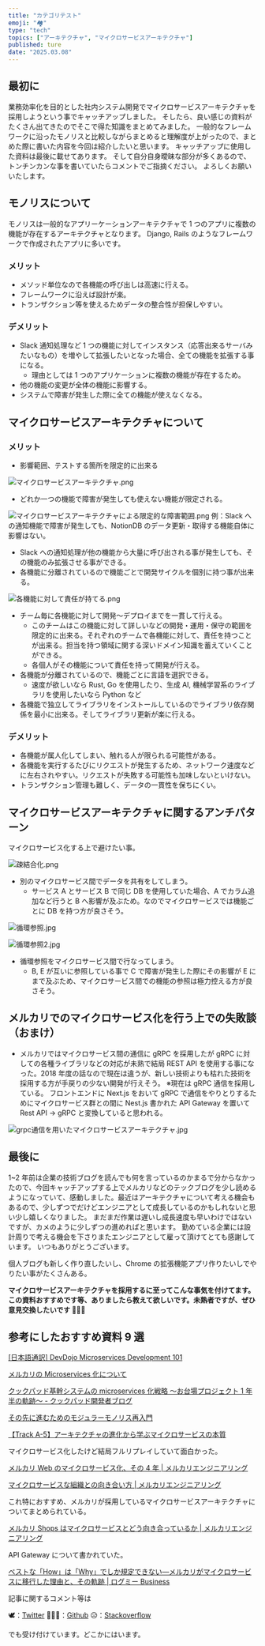 ```yaml
---
title: "カテゴリテスト"
emoji: "🏘️"
type: "tech"
topics: ["アーキテクチャ", "マイクロサービスアーキテクチャ"]
published: ture
date: "2025.03.08"
---
```


## 最初に

業務効率化を目的とした社内システム開発でマイクロサービスアーキテクチャを採用しようという事でキャッチアップしました。
そしたら、良い感じの資料がたくさん出てきたのでそこで得た知識をまとめてみました。
一般的なフレームワークに沿ったモノリスと比較しながらまとめると理解度が上がったので、まとめた際に書いた内容を今回は紹介したいと思います。
キャッチアップに使用した資料は最後に載せてあります。
そして自分自身曖昧な部分が多くあるので、トンチンカンな事を書いていたらコメントでご指摘ください。
よろしくお願いいたします。

## モノリスについて

モノリスは一般的なアプリーケーションアーキテクチャで 1 つのアプリに複数の機能が存在するアーキテクチャとなります。
Django, Rails のようなフレームワークで作成されたアプリに多いです。

### メリット

- メソッド単位なので各機能の呼び出しは高速に行える。
- フレームワークに沿えば設計が楽。
- トランザクション等を使えるためデータの整合性が担保しやすい。

### デメリット

- Slack 通知処理など 1 つの機能に対してインスタンス（応答出来るサーバみたいなもの）を増やして拡張したいとなった場合、全ての機能を拡張する事になる。
  - 理由としては 1 つのアプリケーションに複数の機能が存在するため。
- 他の機能の変更が全体の機能に影響する。
- システムで障害が発生した際に全ての機能が使えなくなる。

## マイクロサービスアーキテクチャについて

### メリット

- 影響範囲、テストする箇所を限定的に出来る

![マイクロサービスアーキテクチャ.png](https://github.com/user-attachments/assets/9bab6b52-5993-45ea-baeb-009eebce1034)

- どれか一つの機能で障害が発生しても使えない機能が限定される。

![マイクロサービスアーキテクチャによる限定的な障害範囲.png](https://github.com/user-attachments/assets/e6dd8e1a-88ad-45d7-a08f-1b77f856626d)
例：Slack への通知機能で障害が発生しても、NotionDB のデータ更新・取得する機能自体に影響はない。

- Slack への通知処理が他の機能から大量に呼び出される事が発生しても、その機能のみ拡張させる事ができる。
- 各機能に分離されているので機能ごとで開発サイクルを個別に持つ事が出来る。

![各機能に対して責任が持てる.png](https://github.com/user-attachments/assets/78778f0f-f55f-4bf1-940d-9970b3e46726)

- チーム毎に各機能に対して開発〜デプロイまでを一貫して行える。
  - このチームはこの機能に対して詳しいなどの開発・運用・保守の範囲を限定的に出来る。それぞれのチームで各機能に対して、責任を持つことが出来る。担当を持つ領域に関する深いドメイン知識を蓄えていくことができる。
  - 各個人がその機能について責任を持って開発が行える。
- 各機能が分離されているので、機能ごとに言語を選択できる。
  - 速度が欲しいなら Rust, Go を使用したり、生成 AI, 機械学習系のライブラリを使用したいなら Python など
- 各機能で独立してライブラリをインストールしているのでライブラリ依存関係を最小に出来る。そしてライブラリ更新が楽に行える。

### デメリット

- 各機能が属人化してしまい、触れる人が限られる可能性がある。
- 各機能を実行するたびにリクエストが発生するため、ネットワーク速度などに左右されやすい。リクエストが失敗する可能性も加味しないといけない。
- トランザクション管理も難しく、データの一貫性を保ちにくい。

## マイクロサービスアーキテクチャに関するアンチパターン

マイクロサービス化する上で避けたい事。

![疎結合化.png](https://github.com/user-attachments/assets/8fec635a-0bf8-4309-afeb-c5e84a2bb6aa)

- 別のマイクロサービス間でデータを共有をしてしまう。
  - サービス A とサービス B で同じ DB を使用していた場合、A でカラム追加など行うと B へ影響が及ぶため。なのでマイクロサービスでは機能ごとに DB を持つ方が良さそう。

![循環参照.jpg](https://github.com/user-attachments/assets/ad2abd23-0cc0-4689-8c3d-3e5720719432)

![循環参照2.jpg](https://github.com/user-attachments/assets/14d1455a-ddc8-40a9-96fc-d90a3a31aa02)

- 循環参照をマイクロサービス間で行なってしまう。
  - B, E が互いに参照している事で C で障害が発生した際にその影響が E にまで及ぶため、マイクロサービス間での機能の参照は極力控える方が良さそう。

## メルカリでのマイクロサービス化を行う上での失敗談（おまけ）

- メルカリではマイクロサービス間の通信に gRPC を採用したが gRPC に対しての各種ライブラリなどの対応が未熟で結局 REST API を使用する事になった。2018 年度の話なので現在は違うが、新しい技術よりも枯れた技術を採用する方が手戻りの少ない開発が行えそう。
  ※現在は gRPC 通信を採用している。
  フロントエンドに Next.js をおいて gRPC で通信をやりとりするためにマイクロサービス群との間に Nest.js 書かれた API Gateway を置いて Rest API → gRPC と変換していると思われる。

![grpc通信を用いたマイクロサービスアーキテクチャ.jpg](https://github.com/user-attachments/assets/9736c630-4b54-4aca-b7df-b5a8186f1dda)

## 最後に

1~2 年前は企業の技術ブログを読んでも何を言っているのかまるで分からなかったので、今回キャッチアップする上でメルカリなどのテックブログを少し読めるようになっていて、感動しました。最近はアーキテクチャについて考える機会もあるので、少しずつでだけどエンジニアとして成長しているのかもしれないと思い少し嬉しくなりました。
まだまだ作業は遅いし成長速度も早いわけではないですが、カメのように少しずつの進めればと思います。
勤めている企業には設計周りで考える機会を下さりまたエンジニアとして雇って頂けてとても感謝しています。
いつもありがとうございます。

個人ブログも新しく作り直したいし、Chrome の拡張機能アプリ作りたいしでやりたい事がたくさんある。

**マイクロサービスアーキテクチャを採用するに至ってこんな事気を付けてます。この資料おすすめです等、ありましたら教えて欲しいです。未熟者ですが、ぜひ意見交換したいです 🙇🏻‍♂️**

## 参考にしたおすすめ資料 9 選

[[日本語通訳] DevDojo Microservices Development 101](https://www.youtube.com/watch?v=h8U647gAmVA&list=LL&index=2)

[メルカリの Microservices 化について](https://speakerdeck.com/vkgtaro/merukarifalse-microservices-hua-nituite)

[クックパッド基幹システムの microservices 化戦略 〜お台場プロジェクト 1 年半の軌跡〜 - クックパッド開発者ブログ](https://techlife.cookpad.com/entry/2018-odaiba-strategy)

[その先に進むためのモジュラーモノリス再入門](https://zenn.dev/loglass/articles/d2ea268a7522be)

[【Track A-5】アーキテクチャの進化から学ぶマイクロサービスの本質](https://www.youtube.com/watch?v=XTVb90PRhTk&list=WL&index=3)

マイクロサービス化したけど結局フルリプレイしていて面白かった。

[メルカリ Web のマイクロサービス化、その 4 年 | メルカリエンジニアリング](https://engineering.mercari.com/blog/entry/20220830-15d4e8480e/)

[マイクロサービスな組織との向き合い方 | メルカリエンジニアリング](https://engineering.mercari.com/blog/entry/20221222-4b53c6408e/)

これ特におすすめ、メルカリが採用しているマイクロサービスアーキテクチャについてまとめられている。

[メルカリ Shops はマイクロサービスとどう向き合っているか | メルカリエンジニアリング](https://engineering.mercari.com/blog/entry/20210806-3c12d85b97/)

API Gateway について書かれていた。

[ベストな「How」は「Why」でしか規定できない––メルカリがマイクロサービスに移行した理由と、その軌跡 | ログミー Business](https://logmi.jp/main/technology/322218)

記事に関するコメント等は

🕊：[Twitter](https://twitter.com/Unemployed_jp)
👨🏻‍💻：[Github](https://github.com/wimpykid719)
😥：[Stackoverflow](https://ja.stackoverflow.com/users/22565/wataru)

でも受け付けています。どこかにはいます。
